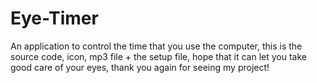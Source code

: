 # Eye-Timer
An application to control the time that you use the computer,
this is the source code, icon, mp3 file + the setup file, 
hope that it can let you take good care of your eyes,
thank you again for seeing my project!
